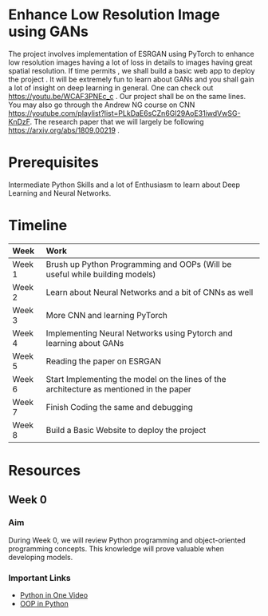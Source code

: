 # Enhance Low Resolution Image using GANs

The project involves implementation of ESRGAN using PyTorch to enhance low resolution images having a lot of loss in details to images having great spatial resolution. If time permits , we shall build a basic web app to deploy the project . It will be extremely fun to learn about GANs and you shall gain a lot of insight on deep learning in general. One can check out https://youtu.be/WCAF3PNEc_c . Our project shall be on the same lines. You may also go through the Andrew NG course on CNN https://youtube.com/playlist?list=PLkDaE6sCZn6Gl29AoE31iwdVwSG-KnDzF. The research paper that we will largely be following https://arxiv.org/abs/1809.00219 .

# Prerequisites
Intermediate Python Skills and a lot of Enthusiasm to learn about Deep Learning and Neural Networks.

# Timeline

| Week | Work    | 
| :---   | :--- |
| Week 1 | Brush up Python Programming and OOPs (Will be useful while building models)   |
| Week 2 | Learn about Neural Networks and a bit of CNNs as well   |
| Week 3 | More CNN and learning PyTorch   |
| Week 4 | Implementing Neural Networks using Pytorch and learning about GANs   |
| Week 5 | Reading the paper on ESRGAN   |
| Week 6 | Start Implementing the model on the lines of the architecture as mentioned in the paper   |
| Week 7 | Finish Coding the same and debugging   |
| Week 8 | Build a Basic Website to deploy the project   |

# Resources
## Week 0
### Aim
During Week 0, we will review Python programming and object-oriented programming concepts. This knowledge will prove valuable when developing models.
### Important Links
* [Python in One Video](https://www.youtube.com/watch?v=L5sZ6WgOnj0) <br/>
* [OOP in Python](https://www.youtube.com/watch?v=qiSCMNBIP2g)

